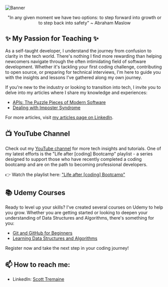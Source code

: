 <!-- Banner image -->
![Banner](https://media.licdn.com/dms/image/C4E16AQGeEIvgYibS5Q/profile-displaybackgroundimage-shrink_350_1400/0/1611202296665?e=1709769600&v=beta&t=2z2zixToiAeQFE2jEbnY-ea5mYopIhEa7ACURYMOSE4)

<!-- Welcome Message -->
<p align="center"> "In any given moment we have two options: to step forward into growth or to step back into safety" ~ Abraham Maslow
</p>

## :sparkles: My Passion for Teaching :sparkles:

As a self-taught developer, I understand the journey from confusion to clarity in the tech world. There's nothing I find more rewarding than helping newcomers navigate through the often intimidating field of software development. Whether it's tackling your first coding challenge, contributing to open source, or preparing for technical interviews, I'm here to guide you with the insights and lessons I've gathered along my own journey.

If you're new to the industry or looking to transition into tech, I invite you to delve into my articles where I share my knowledge and experiences:

- [APIs: The Puzzle Pieces of Modern Software](https://www.linkedin.com/pulse/apis-puzzle-pieces-modern-software-scott-tremaine)
- [Dealing with Imposter Syndrome](https://www.linkedin.com/pulse/dealing-imposter-syndrome-scott-tremaine)

For more articles, visit [my articles page on LinkedIn](https://www.linkedin.com/in/scott-tremaine-6829411/recent-activity/articles/).

## :tv: YouTube Channel

Check out my [YouTube channel](https://www.youtube.com/@JourneymanCoder) for more tech insights and tutorials. One of my latest efforts is the "Life after [coding] Bootcamp" playlist - a series designed to support those who have recently completed a coding bootcamp and are on the path to becoming professional developers.

👉 Watch the playlist here: ["Life after [coding] Bootcamp"](https://www.youtube.com/playlist?list=PLUW7fby4Lmn9WhYQDk9qwGCaDHP_pNLjy)

## :books: Udemy Courses

Ready to level up your skills? I've created several courses on Udemy to help you grow. Whether you are getting started or looking to deepen your understanding of Data Structures and Algorithms, there's something for you:

- [Git and GitHub for Beginners](https://www.udemy.com/course/git-and-github-for-beginners-x/?referralCode=1922AB3DEE5732967E6E)
- [Learning Data Structures and Algorithms](https://www.udemy.com/course/learning-data-structures-and-algorithms-e/?referralCode=04383986860B4B3571E8)

Register now and take the next step in your coding journey!


## 📫 How to reach me:
- LinkedIn: [Scott Tremaine](YOUR_LINKEDIN_PROFILE_URL)
<!-- Footer -->

